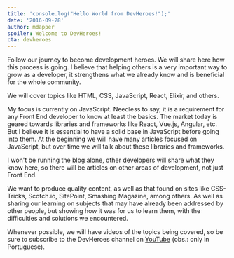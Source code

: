 ```yaml
---
title: 'console.log("Hello World from DevHeroes!");'
date: '2016-09-28'
author: mdapper
spoiler: Welcome to DevHeroes!
cta: devheroes
---
```


Follow our journey to become development heroes. We will share here how this process is going. I believe that helping others is a very important way to grow as a developer, it strengthens what we already know and is beneficial for the whole community.

We will cover topics like HTML, CSS, JavaScript, React, Elixir, and others.

My focus is currently on JavaScript. Needless to say, it is a requirement for any Front End developer to know at least the basics. The market today is geared towards libraries and frameworks like React, Vue.js, Angular, etc. But I believe it is essential to have a solid base in JavaScript before going into them. At the beginning we will have many articles focused on JavaScript, but over time we will talk about these libraries and frameworks.

I won't be running the blog alone, other developers will share what they know here, so there will be articles on other areas of development, not just Front End.

We want to produce quality content, as well as that found on sites like CSS-Tricks, Scotch.io, SitePoint, Smashing Magazine, among others. As well as sharing our learning on subjects that may have already been addressed by other people, but showing how it was for us to learn them, with the difficulties and solutions we encountered.

Whenever possible, we will have videos of the topics being covered, so be sure to subscribe to the DevHeroes channel on [YouTube](https://www.youtube.com/c/DevheroesIo) (obs.: only in Portuguese).
